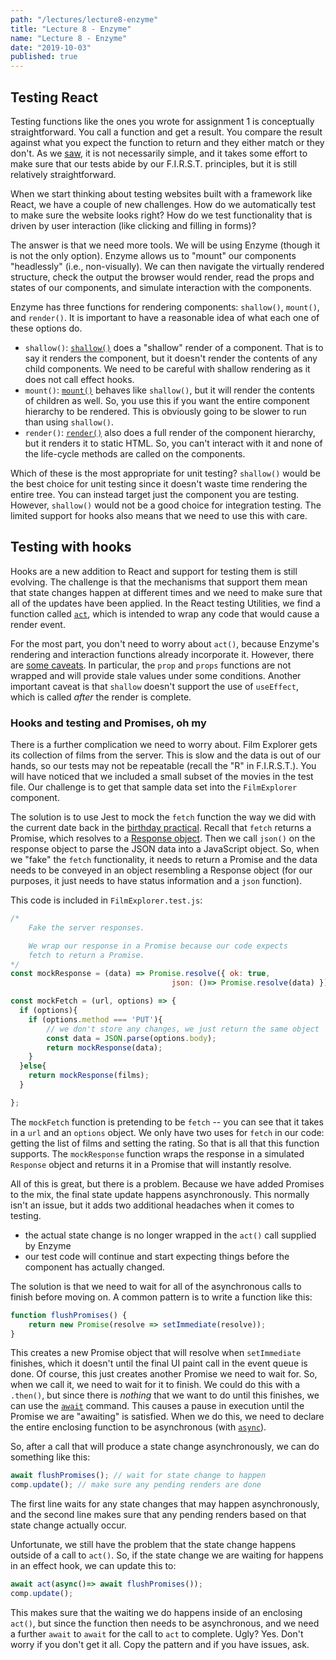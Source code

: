 ```yaml
---
path: "/lectures/lecture8-enzyme"
title: "Lecture 8 - Enzyme"
name: "Lecture 8 - Enzyme"
date: "2019-10-03"
published: true
---
```


## Testing React

Testing functions like the ones you wrote for assignment 1 is conceptually straightforward. You call a function and get a result. You compare the result against what you expect the function to return and they either match or they don't. As we [saw](lecture2-testing), it is not necessarily simple, and it takes some effort to make sure that our tests abide by our F.I.R.S.T. principles, but it is still relatively straightforward.

When we start thinking about testing websites built with a framework like React, we have a couple of new challenges. How do we automatically test to make sure the website looks right? How do we test functionality that is driven by user interaction (like clicking and filling in forms)?

The answer is that we need more tools. We will be using Enzyme (though it is not the only option). Enzyme allows us to "mount" our components "headlessly" (i.e., non-visually). We can then navigate the virtually rendered structure, check the output the browser would render, read the props and states of our components, and simulate interaction with the components. 

Enzyme has three functions for rendering components: `shallow()`, `mount()`, and `render()`. It is important to have a reasonable idea of what each one of these options do.

* `shallow()`: [`shallow()`](https://airbnb.io/enzyme/docs/api/shallow.html) does a "shallow" render of a component. That is to say it renders the component, but it doesn't render the contents of any child components. We need to be careful with shallow rendering as it does not call effect hooks. 
* `mount()`: [`mount()`](https://airbnb.io/enzyme/docs/api/mount.html) behaves like `shallow()`, but it will render the contents of children as well. So, you use this if you want the entire component hierarchy to be rendered. This is obviously going to be slower to run than using `shallow()`.
* `render()`: [`render()`](https://airbnb.io/enzyme/docs/api/render.html) also does a full render of the component hierarchy, but it renders it to static HTML. So, you can't interact with it and none of the life-cycle methods are called on the components. 


Which of these is the most appropriate for unit testing? 
<hidden-block message="Answer">
`shallow()` would be the best choice for unit testing since it doesn't waste time rendering the entire tree. You can instead target just the component you are testing. However, `shallow()` would not be a good choice for integration testing. The limited support for hooks also means that we need to use this with care.
</hidden-block>


## Testing with hooks

Hooks are a new addition to React and support for testing them is still evolving. The challenge is that the mechanisms that support them mean that state changes happen at different times and we need to make sure that all of the updates have been applied. In the React testing Utilities, we find a function called [`act`](https://reactjs.org/docs/testing-recipes.html#act), which is intended to wrap any code that would cause a render event. 

For the most part, you don't need to worry about `act()`, because Enzyme's rendering and interaction functions already incorporate it. However, there are [some caveats](https://github.com/airbnb/enzyme#react-hooks-support). In particular, the `prop` and `props` functions are not wrapped and will provide stale values under some conditions. Another important caveat is that `shallow` doesn't support the use of `useEffect`, which is called *after* the render is complete.  

### Hooks and testing and Promises, oh my

There is a further complication we need to worry about. Film Explorer gets its collection of films from the server. This is slow and the data is out of our hands, so our tests may not be repeatable (recall the "R" in F.I.R.S.T.). You will have noticed that we included a small subset of the movies in the test file. Our challenge is to get that sample data set into the `FilmExplorer` component. 

The solution is to use Jest to mock the `fetch` function the way we did with the current date back in the [birthday practical](practical-npm-module.html). Recall that `fetch` returns a Promise, which resolves to a [Response object](https://developer.mozilla.org/en-US/docs/Web/API/Response). Then we call `json()` on the response object to parse the JSON data into a JavaScript object. So, when we "fake" the `fetch` functionality, it needs to return a Promise and the data needs to be conveyed in an object resembling a Response object (for our purposes, it just needs to have status information and a `json` function).

This code is included in `FilmExplorer.test.js`:

```JavaScript
/*
    Fake the server responses.

    We wrap our response in a Promise because our code expects
    fetch to return a Promise. 
*/
const mockResponse = (data) => Promise.resolve({ ok: true, 
                                    json: ()=> Promise.resolve(data) });

const mockFetch = (url, options) => {
  if (options){
    if (options.method === 'PUT'){ 
        // we don't store any changes, we just return the same object
        const data = JSON.parse(options.body);
        return mockResponse(data);
    }
  }else{
    return mockResponse(films);
  }

};
```

The `mockFetch` function is pretending to be `fetch` -- you can see that it takes in a `url` and an `options` object. We only have two uses for `fetch` in our code: getting the list of films and setting the rating. So that is all that this function supports. The `mockResponse` function wraps the response in a simulated `Response` object and returns it in a Promise that will instantly resolve. 

All of this is great, but there is a problem. Because we have added Promises to the mix, the final state update happens asynchronously. This normally isn't an issue, but it adds two additional headaches when it comes to testing. 

- the actual state change is no longer wrapped in the `act()` call supplied by Enzyme
- our test code will continue and start expecting things before the component has actually changed.


The solution is that we need to wait for all of the asynchronous calls to finish before moving on. A common pattern is to write a function like this:

```javascript
function flushPromises() {
    return new Promise(resolve => setImmediate(resolve));
}
```

This creates a new Promise object that will resolve when `setImmediate` finishes, which it doesn't until the final UI paint call in the event queue is done. Of course, this just creates another Promise we need to wait for. So, when we call it, we need to wait for it to finish. We could do this with a `.then()`, but since there is *nothing* that we want to do until this finishes, we can use the [`await`](https://developer.mozilla.org/en-US/docs/Web/JavaScript/Reference/Operators/await) command. This causes a pause in execution until the Promise we are "awaiting" is satisfied. When we do this, we need to declare the entire enclosing function to be asynchronous (with [`async`](https://developer.mozilla.org/en-US/docs/Web/JavaScript/Reference/Statements/async_function)). 

So, after a call that will produce a state change asynchronously, we can do something like this:

```javascript
await flushPromises(); // wait for state change to happen
comp.update(); // make sure any pending renders are done
```

The first line waits for any state changes that may happen asynchronously, and the second line makes sure that any pending renders based on that state change actually occur.

Unfortunate, we still have the problem that the state change happens outside of a call to `act()`. So, if the state change we are waiting for happens in an effect hook, we can update this to:

```javascript
await act(async()=> await flushPromises()); 
comp.update(); 
```

This makes sure that the waiting we do happens inside of an enclosing `act()`, but since the function then needs to be asynchronous, and we need a further `await` to `await` for the call to `act` to complete. Ugly? Yes. Don't worry if you don't get it all. Copy the pattern and if you have issues, ask.
